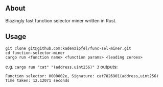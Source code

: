 ## About

Blazingly fast function selector miner written in Rust.

## Usage

```
git clone git@github.com:kadenzipfel/func-sel-miner.git
cd function-selector-miner
cargo run <function name> <function params> <leading zeroes>
```

e.g. `cargo run "cat" "(address,uint256)" 3` outputs:
```
Function selector: 0000002e, Signature: cat7826901(address,uint256)
Time taken: 12.12071 seconds
```
